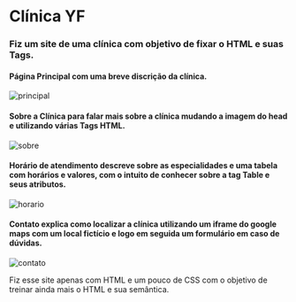 # Clínica YF
### Fiz um site de uma clínica com objetivo de fixar o HTML e suas Tags.

#### Página Principal com uma breve discrição da clínica.
![principal](https://user-images.githubusercontent.com/103700322/199295659-22011b78-bc8a-4903-8702-69e89562177c.png)

#### Sobre a Clínica para falar mais sobre a clínica mudando a imagem do head e utilizando várias Tags HTML.
![sobre](https://user-images.githubusercontent.com/103700322/199295964-e2e6721c-7511-48c6-9f65-e754d9841ce2.png)

#### Horário de atendimento descreve sobre as especialidades e uma tabela com horários e valores, com o intuito de conhecer sobre a tag Table e seus atributos.
![horario](https://user-images.githubusercontent.com/103700322/199296170-ef7f6697-8022-4805-9317-9bb0e962f270.png)

#### Contato explica como localizar a clínica utilizando um iframe do google maps com um local fictício e logo em seguida um formulário em caso de dúvidas.
![contato](https://user-images.githubusercontent.com/103700322/199296388-f9d5f34e-16e9-4e67-af43-ce54dec65628.png)

Fiz esse site apenas com HTML e um pouco de CSS com o objetivo de treinar ainda mais o HTML e sua semântica.
